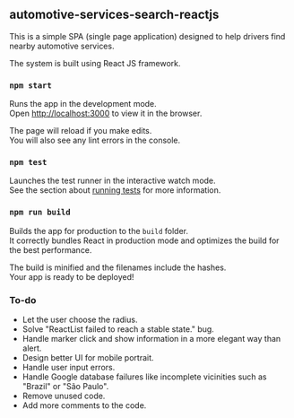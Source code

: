 ## automotive-services-search-reactjs

This is a simple SPA (single page application) designed to help drivers find nearby automotive services.

The system is built using React JS framework.

### `npm start`

Runs the app in the development mode.<br>
Open [http://localhost:3000](http://localhost:3000) to view it in the browser.

The page will reload if you make edits.<br>
You will also see any lint errors in the console.

### `npm test`

Launches the test runner in the interactive watch mode.<br>
See the section about [running tests](#running-tests) for more information.

### `npm run build`

Builds the app for production to the `build` folder.<br>
It correctly bundles React in production mode and optimizes the build for the best performance.

The build is minified and the filenames include the hashes.<br>
Your app is ready to be deployed!

### To-do

 - Let the user choose the radius.
 - Solve "ReactList failed to reach a stable state." bug.
 - Handle marker click and show information in a more elegant way than alert.
 - Design better UI for mobile portrait.
 - Handle user input errors.
 - Handle Google database failures like incomplete vicinities such as "Brazil" or "São Paulo".
 - Remove unused code.
 - Add more comments to the code.